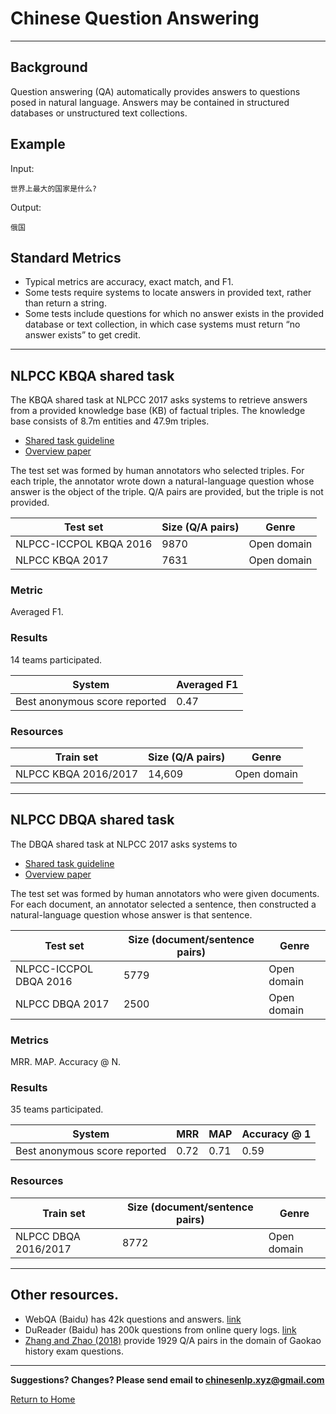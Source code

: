 # Chinese Question Answering

---

## Background

Question answering (QA) automatically provides answers to questions posed in natural language.  Answers may be contained in structured databases or unstructured text collections.

## Example

Input:

```
世界上最大的国家是什么?
```

Output:

```
俄国
```

## Standard Metrics

* Typical metrics are accuracy, exact match, and F1.
* Some tests require systems to locate answers in provided text, rather than return a string.
* Some tests include questions for which no answer exists in the provided database or text collection, in which case systems must return “no answer exists” to get credit.

---

## NLPCC KBQA shared task

The KBQA shared task at NLPCC 2017 asks systems to retrieve answers from a provided knowledge base (KB) of factual triples.  The knowledge base consists of 8.7m entities and 47.9m triples.
* [Shared task guideline](http://tcci.ccf.org.cn/conference/2017/dldoc/taskgline05.pdf)
* [Overview paper](http://tcci.ccf.org.cn/conference/2017/papers/2052.pdf)

The test set was formed by human annotators who selected triples.  For each triple, the annotator wrote down a natural-language question whose answer is the object of the triple.  Q/A pairs are provided, but the triple is not provided.

|  Test set | Size (Q/A pairs) | Genre |
| --- | --- | --- |
|  NLPCC-ICCPOL KBQA 2016 | 9870 | Open domain |
|  NLPCC KBQA 2017 | 7631 | Open domain |


### Metric

Averaged F1.

### Results

14 teams participated.

|  System | Averaged F1 |
| --- | --- |
|  Best anonymous score reported | 0.47 |

### Resources

|  Train set | Size (Q/A pairs) | Genre |
| --- | --- | --- |
|  NLPCC KBQA 2016/2017 | 14,609 | Open domain |

---

## NLPCC DBQA shared task

The DBQA shared task at NLPCC 2017 asks systems to 

* [Shared task guideline](http://tcci.ccf.org.cn/conference/2017/dldoc/taskgline05.pdf)
* [Overview paper](http://tcci.ccf.org.cn/conference/2017/papers/2052.pdf)

The test set was formed by human annotators who were given documents.  For each document, an annotator selected a sentence, then constructed a natural-language question whose answer is that sentence.

|  Test set | Size (document/sentence pairs) | Genre |
| --- | --- | --- |
|  NLPCC-ICCPOL DBQA 2016 | 5779 | Open domain |
|  NLPCC DBQA 2017 | 2500 | Open domain |


### Metrics

MRR.
MAP.
Accuracy @ N.

### Results

35 teams participated.

|  System | MRR | MAP | Accuracy @ 1 |
| --- | --- | --- | --- |
|  Best anonymous score reported | 0.72 | 0.71 | 0.59 |

### Resources

|  Train set | Size (document/sentence pairs) | Genre |
| --- | --- | --- |
|  NLPCC DBQA 2016/2017 | 8772 | Open domain |

---

## Other resources.

* WebQA (Baidu) has 42k questions and answers. [link](https://arxiv.org/pdf/1607.06275.pdf)
* DuReader (Baidu) has 200k questions from online query logs. [link](https://arxiv.org/pdf/1711.05073.pdf)
* [Zhang and Zhao (2018)](http://aclweb.org/anthology/C18-1038) provide 1929 Q/A pairs in the domain of Gaokao history exam questions.


---

**Suggestions? Changes? Please send email to [chinesenlp.xyz@gmail.com](mailto:chinesenlp.xyz@gmail.com)**

[Return to Home](../index.md)
